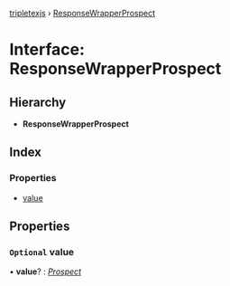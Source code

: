 [tripletexjs](../README.md) › [ResponseWrapperProspect](responsewrapperprospect.md)

# Interface: ResponseWrapperProspect

## Hierarchy

* **ResponseWrapperProspect**

## Index

### Properties

* [value](responsewrapperprospect.md#optional-value)

## Properties

### `Optional` value

• **value**? : *[Prospect](prospect.md)*
